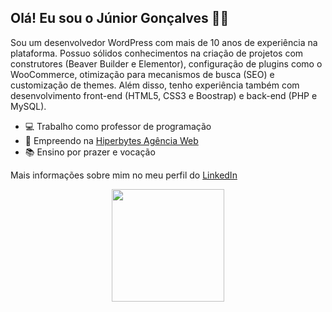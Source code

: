 ## Olá! Eu sou o Júnior Gonçalves 👋🏻

Sou um desenvolvedor WordPress com mais de 10 anos de experiência na plataforma. Possuo sólidos conhecimentos na criação de projetos com construtores (Beaver Builder e Elementor), configuração de plugins como o WooCommerce, otimização para mecanismos de busca (SEO) e customização de themes. Além disso, tenho experiência também com desenvolvimento front-end (HTML5, CSS3 e Boostrap) e back-end (PHP e MySQL).

- 💻 Trabalho como professor de programação
- 🚀 Empreendo na [Hiperbytes Agência Web](https://hiperbytes.com.br/)
- 📚 Ensino por prazer e vocação

Mais informações sobre mim no meu perfil do [LinkedIn](https://www.linkedin.com/in/jrgoncalves85/)

<div align="center">
  <a href="https://github.com/jrgoncalves85">
  <img height="180em" src="https://github-readme-stats.vercel.app/api?username=jrgoncalves85&show_icons=true&theme=light&include_all_commits=true&count_private=true"/>
</div>
